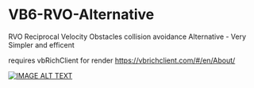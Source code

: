 # VB6-RVO-Alternative
RVO Reciprocal Velocity Obstacles collision avoidance Alternative - Very Simpler and efficent

requires vbRichClient for render
https://vbrichclient.com/#/en/About/



[![IMAGE ALT TEXT](http://img.youtube.com/vi/t4vVXZRjWkc/0.jpg)](http://www.youtube.com/watch?v=t4vVXZRjWkc "Demo Video")
